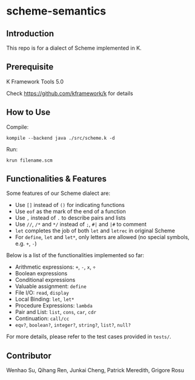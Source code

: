 # scheme-semantics

## Introduction
This repo is for a dialect of Scheme implemented in K.

## Prerequisite
K Framework Tools 5.0

Check https://github.com/kframework/k for details

## How to Use
Compile:

```
kompile --backend java ./src/scheme.k -d 
```

Run: 

```
krun filename.scm
```

## Functionalities & Features
Some features of our Scheme dialect are:

- Use `[]` instead of `()` for indicating functions
- Use `eof` as the mark of the end of a function
- Use `,` instead of `.` to describe pairs and lists
- Use `//`, `/*` and `*/` instead of `;`, `#|` and `|#` to comment
- `let` completes the job of both `let` and `letrec` in original Scheme
- For `define`, `let` and `let*`, only letters are allowed (no special symbols, e.g. `+`, `-`)

Below is a list of the functionalities implemented so far:
- Arithmetic expressions: `+`, `-`, `x`, `÷` 
- Boolean expressions
- Conditional expressions
- Valuable assignment: `define`
- File I/O: `read`, `display`
- Local Binding: `let`, `let*`
- Procedure Expressions: `lambda`
- Pair and List: `list`, `cons`, `car`, `cdr`
- Continuation: `call/cc` 
- `eqv?`, `boolean?`, `integer?`, `string?`, `list?`, `null?`

For more details, please refer to the test cases provided in `tests/`.

## Contributor
Wenhao Su, Qihang Ren, Junkai Cheng, Patrick Meredith, Grigore Rosu


